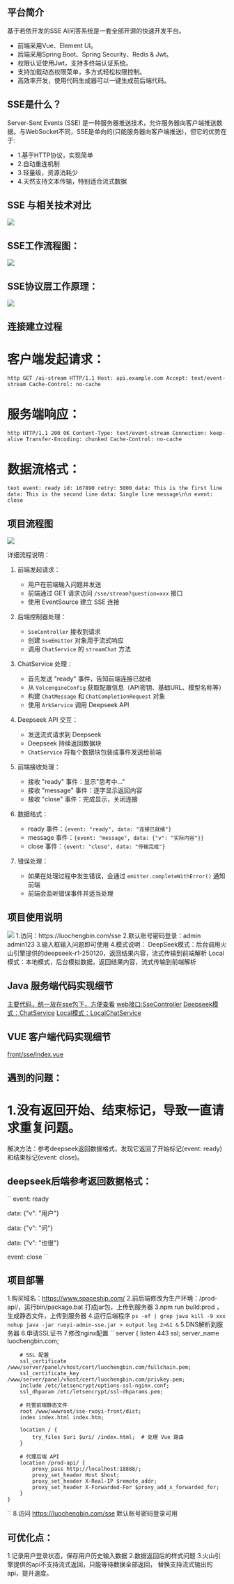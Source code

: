 ## 平台简介
基于若依开发的SSE AI问答系统是一套全部开源的快速开发平台。
* 前端采用Vue、Element UI。
* 后端采用Spring Boot、Spring Security、Redis & Jwt。
* 权限认证使用Jwt，支持多终端认证系统。
* 支持加载动态权限菜单，多方式轻松权限控制。
* 高效率开发，使用代码生成器可以一键生成前后端代码。

## SSE是什么？
Server-Sent Events (SSE) 是一种服务器推送技术，允许服务器向客户端推送数据。与WebSocket不同，SSE是单向的(只能服务器向客户端推送)，但它的优势在于:
* 1.基于HTTP协议，实现简单
* 2.自动重连机制
* 3.轻量级，资源消耗少
* 4.天然支持文本传输，特别适合流式数据

## SSE 与相关技术对比
<img src="https://luochengbin.com/static/img/sse/contrast.png"/>

## SSE工作流程图：
<img src="https://luochengbin.com/static/img/sse/sse_workflow.png"/>

## SSE协议层工作原理：
<img src="https://luochengbin.com/static/img/sse/sse_protocol_workflow.png">

## 连接建立过程

# 客户端发起请求：
``
http
GET /ai-stream HTTP/1.1
Host: api.example.com
Accept: text/event-stream
Cache-Control: no-cache
``
# 服务端响应：
``
http
HTTP/1.1 200 OK
Content-Type: text/event-stream
Connection: keep-alive
Transfer-Encoding: chunked
Cache-Control: no-cache
``
# 数据流格式：
``
text
event: ready
id: 167890
retry: 5000
data: This is the first line
data: This is the second line
data: Single line message\n\n
event: close
``

## 项目流程图
<img src="https://luochengbin.com/static/img/sse/sse_project_workflow.png"/>

详细流程说明：
1. 前端发起请求：
    - 用户在前端输入问题并发送
    - 前端通过 GET 请求访问 `/sse/stream?question=xxx` 接口
    - 使用 EventSource 建立 SSE 连接
   
2. 后端控制器处理：
    - `SseController` 接收到请求
    - 创建 `SseEmitter` 对象用于流式响应
    - 调用 `ChatService` 的 `streamChat` 方法

3. ChatService 处理：
    - 首先发送 "ready" 事件，告知前端连接已就绪
    - 从 `VolcengineConfig` 获取配置信息（API密钥、基础URL、模型名称等）
    - 构建 `ChatMessage` 和 `ChatCompletionRequest` 对象
    - 使用 `ArkService` 调用 Deepseek API

4. Deepseek API 交互：
    - 发送流式请求到 Deepseek
    - Deepseek 持续返回数据块
    - `ChatService` 将每个数据块包装成事件发送给前端

5. 前端接收处理：
    - 接收 "ready" 事件：显示"思考中..."
    - 接收 "message" 事件：逐字显示返回内容
    - 接收 "close" 事件：完成显示，关闭连接

6. 数据格式：
    - ready 事件：`{event: "ready", data: "连接已就绪"}`
    - message 事件：`{event: "message", data: {"v": "实际内容"}}`
    - close 事件：`{event: "close", data: "传输完成"}`

7. 错误处理：
    - 如果在处理过程中发生错误，会通过 `emitter.completeWithError()` 通知前端
    - 前端会监听错误事件并适当处理
   

## 项目使用说明
<img src="https://luochengbin.com/static/img/sse/ys.png"/>
1.访问：https://luochengbin.com/sse
2.默认账号密码登录：admin    admin123
3.输入框输入问题即可使用
4.模式说明：
    DeepSeek模式：后台调用火山引擎提供的deepseek-r1-250120，返回结果内容，流式传输到前端解析
    Local模式：本地模式，后台模拟数据，返回结果内容，流式传输到前端解析

## Java 服务端代码实现细节
<a href="https://github.com/Litaibai-Geek/sse.luochengbin.com/tree/master/ruoyi-admin/src/main/java/com/ruoyi/web/controller/sse">主要代码，统一放在sse包下，方便查看</a>
<a href="https://github.com/Litaibai-Geek/sse.luochengbin.com/blob/master/ruoyi-admin/src/main/java/com/ruoyi/web/controller/sse/SseController.java">web接口:SseController</a>
<a href="https://github.com/Litaibai-Geek/sse.luochengbin.com/blob/master/ruoyi-admin/src/main/java/com/ruoyi/web/controller/sse/service/ChatService.java">Deepseek模式：ChatService</a>
<a href="https://github.com/Litaibai-Geek/sse.luochengbin.com/blob/master/ruoyi-admin/src/main/java/com/ruoyi/web/controller/sse/service/LocalChatService.java">Local模式：LocalChatService</a>

## VUE 客户端代码实现细节
<a href="https://github.com/Litaibai-Geek/sse.luochengbin.com/blob/master/ruoyi-ui/src/views/front/sse/index.vue">front/sse/index.vue</a>

## 遇到的问题：
# 1.没有返回开始、结束标记，导致一直请求重复问题。
解决方法：参考deepseek返回数据格式，发现它返回了开始标记(event: ready)和结束标记(event: close)。

## deepseek后端参考返回数据格式：

``
event: ready

data: {"v": "用户"}

data: {"v": "问"}

data: {"v": "也很"}

event: close
``
## 项目部署
1.购买域名：https://www.spaceship.com/
2.前后端修改为生产环境：/prod-api/，运行bin/package.bat 打成jar包，上传到服务器
3.npm run build:prod ，生成静态文件，上传到服务器
4.运行后端程序
``
    ps -ef | grep java
    kill -9 xxx
    nohup java -jar ruoyi-admin-sse.jar > output.log 2>&1 &
``
5.DNS解析到服务器
6.申请SSL证书
7.修改nginx配置
``
    server {
    listen 443 ssl;
    server_name luochengbin.com;
    
        # SSL 配置
        ssl_certificate /www/server/panel/vhost/cert/luochengbin.com/fullchain.pem;
        ssl_certificate_key /www/server/panel/vhost/cert/luochengbin.com/privkey.pem;
        include /etc/letsencrypt/options-ssl-nginx.conf;
        ssl_dhparam /etc/letsencrypt/ssl-dhparams.pem;
    
        # 托管前端静态文件
        root /www/wwwroot/sse-ruoyi-front/dist;
        index index.html index.htm;
    
        location / {
            try_files $uri $uri/ /index.html;  # 处理 Vue 路由
        }
    
        # 代理后端 API
        location /prod-api/ {
            proxy_pass http://localhost:18888/;
            proxy_set_header Host $host;
            proxy_set_header X-Real-IP $remote_addr;
            proxy_set_header X-Forwarded-For $proxy_add_x_forwarded_for;
        }
    }
``
8.访问 https://luochengbin.com/sse 默认账号密码登录可用 

## 可优化点：
1.记录用户登录状态，保存用户历史输入数据
2.数据返回后的样式问题
3.火山引擎提供的api不支持流式返回，只能等待数据全部返回， 替换支持流式输出的api，提升速度。


